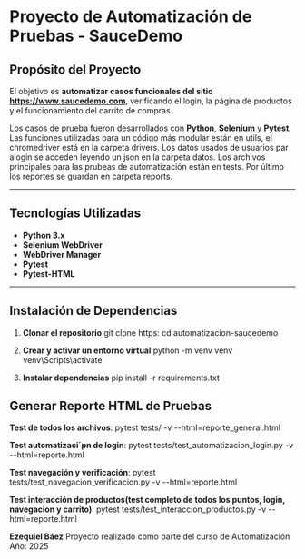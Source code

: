 #  Proyecto de Automatización de Pruebas - SauceDemo

##  Propósito del Proyecto

El objetivo es **automatizar casos funcionales del sitio https://www.saucedemo.com**, verificando el login, la página de productos y el funcionamiento del carrito de compras.

Los casos de prueba fueron desarrollados con **Python**, **Selenium** y **Pytest**.
Las funciones utilizadas para un código más modular están en utils, el chromedriver está en la carpeta drivers.
Los datos usados de usuarios par alogin se acceden leyendo un json en la carpeta datos.
Los archivos principales para las prubeas de automatización están en tests.
Por último los reportes se guardan en carpeta reports.

---

## Tecnologías Utilizadas
- **Python 3.x**
- **Selenium WebDriver**
- **WebDriver Manager**
- **Pytest**
- **Pytest-HTML**

---

## Instalación de Dependencias

1. **Clonar el repositorio**
   git clone https:
   cd automatizacion-saucedemo

2. **Crear y activar un entorno virtual**
   python -m venv venv
   venv\Scripts\activate

3. **Instalar dependencias**
   pip install -r requirements.txt


## Generar Reporte HTML de Pruebas


**Test de todos los archivos**:
pytest tests/ -v --html=reporte_general.html

**Test automatizaci´pn de login**:
pytest tests/test_automatizacion_login.py -v --html=reporte.html

**Test navegación y verificación**:
pytest tests/test_navegacion_verificacion.py -v --html=reporte.html

**Test interacción de productos(test completo de todos los puntos, login, navegacion y carrito)**:
pytest tests/test_interaccion_productos.py -v --html=reporte.html

**Ezequiel Báez**
Proyecto realizado como parte del curso de Automatización
Año: 2025
